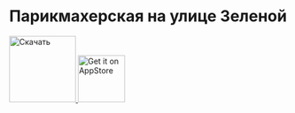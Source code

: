 # Парикмахерская на улице Зеленой

<a href='https://play.google.com/store/apps/details?id=com.OnlineRecordBarbershop31'>
  <img alt='Скачать' src='https://play.google.com/intl/en_us/badges/images/generic/en_badge_web_generic.png' height=120px/>
</a>


<a href="https://apps.apple.com/ru/app/парикмахерская-на-ул-зеленой/id1552021290">
  <img alt='Get it on AppStore' src='https://linkmaker.itunes.apple.com/en-us/badge-lrg.svg?releaseDate=2019-04-02&kind=iossoftware&bubble=ios_apps' height=85px>
</a>
